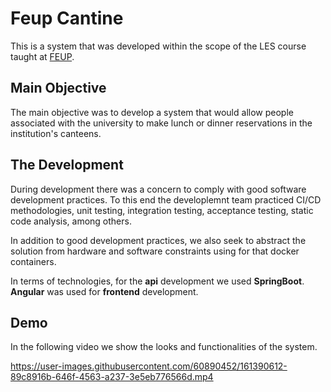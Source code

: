 # Feup Cantine

This is a system that was developed within the scope of the LES course taught at [FEUP](https://sigarra.up.pt/feup/pt/web_page.inicial).

## Main Objective

The main objective was to develop a system that would allow people associated with the university to make lunch or dinner reservations in the institution's canteens.

## The Development

During development there was a concern to comply with good software development practices. To this end the developlemnt team practiced CI/CD methodologies, unit testing, integration testing, acceptance testing, static code analysis, among others.

In addition to good development practices, we also seek to abstract the solution from hardware and software constraints using for that docker containers.

In terms of technologies, for the **api** development we used **SpringBoot**. **Angular** was used for **frontend** development.

## Demo

In the following video we show the looks and functionalities of the system.

https://user-images.githubusercontent.com/60890452/161390612-89c8916b-646f-4563-a237-3e5eb776566d.mp4
